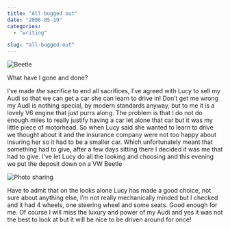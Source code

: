 ```yaml
---
title: "All bugged out"
date: "2006-05-19"
categories:
  - "writing"

slug: "all-bugged-out"
---
```


![Beetle](/images/149532863.jpg)

What have I gone and done?

I’ve made _the_ sacrifice to end all sacrifices, I’ve agreed with Lucy to sell my Audi so that we can get a car she can learn to drive in!
Don’t get me wrong my Audi is nothing special, by modern standards anyway, but to me it is a lovely V6 engine that just purrs along. The problem is that I do not do enough miles to really justify having a car let alone that car but it was my little piece of motorhead.
So when Lucy said she wanted to learn to drive we thought about it and the insurance company were not too happy about insuring her so it had to be a smaller car. Which unfortunately meant that something had to give, after a few days sitting there I decided it was me that had to give. I’ve let Lucy do all the looking and choosing and this evening we put the deposit down on a VW Beetle

![Photo sharing](/images/149530596.jpg)

Have to admit that on the looks alone Lucy has made a good choice, not sure about anything else, I’m not really mechanically minded but I checked and it had 4 wheels, one steering wheel and some seats. Good enough for me.
Of course I will miss the luxury and power of my Audi and yes it was not the best to look at but it will be nice to be driven around for once!
